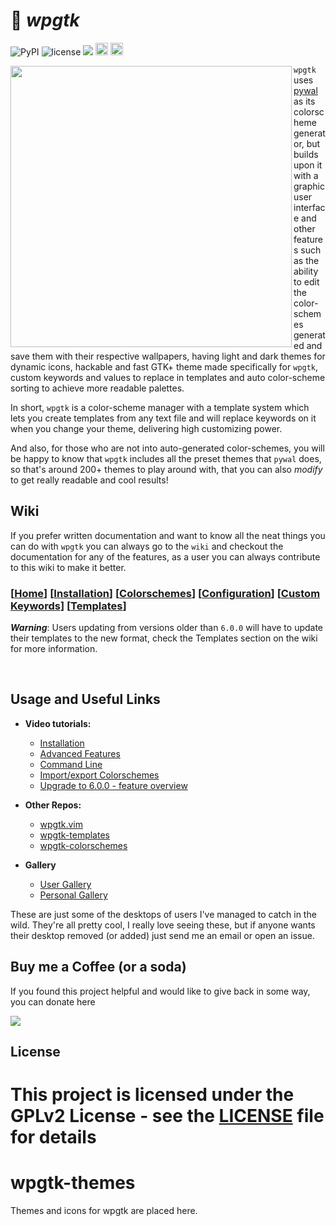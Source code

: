 # :flower_playing_cards: _wpgtk_

![PyPI](https://img.shields.io/pypi/v/wpgtk.svg?style=flat-square)
![license](https://img.shields.io/badge/license-GPLv2-green.svg?style=flat-square)
<a href="https://www.paypal.com/cgi-bin/webscr?cmd=_s-xclick&hosted_button_id=X996W7Z8PW4VW"><img src="https://img.shields.io/badge/donate-paypal-green.svg?style=flat-square"></a>
<a href="https://www.irccloud.com/invite?channel=%23wpgtk&amp;hostname=irc.freenode.net&amp;port=6697&amp;ssl=1" target="_blank"><img src="https://img.shields.io/badge/IRC-%23wpgtk-1e72ff.svg?style=flat-square"  height="20"></a>
<a href="https://discord.gg/A9yTWv9rvn" target="_blank"><img src="https://img.shields.io/discord/846433943090757652?color=green&label=%23wpgtk&logo=discord&logoColor=white&style=flat-square"  height="20"></a>


<img align="left" src="https://i.imgur.com/ApSuntN.gif" width="450px"/>

`wpgtk` uses [pywal](https://github.com/dylanaraps/pywal) as its colorscheme generator, but builds upon it with a graphic user interface and other features such as the ability to edit the color-schemes generated and save them with their respective wallpapers, having light and dark themes for dynamic icons, hackable and fast GTK+ theme made specifically for `wpgtk`, custom keywords and values to replace in templates and auto color-scheme sorting to achieve more readable palettes.

In short, `wpgtk` is a color-scheme manager with a template system which lets you create templates from any text file and will replace keywords on it when you change your theme, delivering high customizing power.

And also, for those who are not into auto-generated color-schemes, you will be happy to know that `wpgtk` includes all the preset themes that `pywal` does, so that's around 200+ themes to play around with, that you can also _modify_ to get really readable and cool results!

## Wiki
If you prefer written documentation and want to know all the neat things you can do with `wpgtk` you can always go to the `wiki` and checkout the documentation for any of the features, as a user you can always contribute to this wiki to make it better.

###  [[Home](https://github.com/deviantfero/wpgtk/wiki)] [[Installation](https://github.com/deviantfero/wpgtk/wiki/Installation)] [[Colorschemes](https://github.com/deviantfero/wpgtk/wiki/Colorschemes)] [[Configuration](https://github.com/deviantfero/wpgtk/wiki/Configuration)] [[Custom Keywords](https://github.com/deviantfero/wpgtk/wiki/Custom-Keywords)] [[Templates](https://github.com/deviantfero/wpgtk/wiki/Templates)]

**_Warning_**: Users updating from versions older than `6.0.0` will have to update their templates to the new format, check the Templates section on the wiki for more information.

<br>

## Usage and Useful Links

- **Video tutorials:**
  * [Installation](https://www.youtube.com/watch?v=jmY5NEPI4RM)
  * [Advanced Features](https://www.youtube.com/watch?v=QXpMMP8fT0o)
  * [Command Line](https://www.youtube.com/watch?v=yjNipQZpOUc)
  * [Import/export Colorschemes](https://www.youtube.com/watch?v=P3D0jtG6G2s)
  * [Upgrade to 6.0.0 - feature overview](https://youtu.be/5V4Rb7ULEjM)

- **Other Repos:**
  * [wpgtk.vim](https://github.com/deviantfero/wpgtk.vim)
  * [ wpgtk-templates ](https://github.com/deviantfero/wpgtk-templates)
  * [wpgtk-colorschemes](https://github.com/deviantfero/wpgtk-colorschemes)

- **Gallery**
  * [User Gallery](https://imgur.com/a/EVIhGLj)
  * [Personal Gallery](https://imgur.com/a/0FFbz9F)

These are just some of the desktops of users I've managed to catch in the wild.  They're all pretty cool, I really love seeing these, but if anyone wants their desktop removed (or added) just send me an email or open an issue.



## Buy me a Coffee (or a soda)

If you found this project helpful and would like to give back in some way, you can donate here

<a href="https://www.paypal.com/cgi-bin/webscr?cmd=_s-xclick&hosted_button_id=X996W7Z8PW4VW"><img src="https://img.shields.io/badge/donate-paypal-green.svg?style=flat-square"></a>

## License

This project is licensed under the GPLv2 License - see the [LICENSE](LICENSE) file for details
=======
# wpgtk-themes
Themes and icons for wpgtk are placed here.
